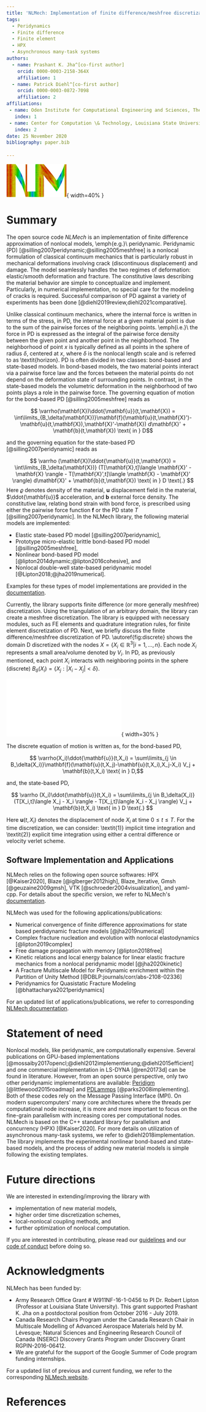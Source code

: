 ```yaml
---
title: 'NLMech: Implementation of finite difference/meshfree discretization of nonlocal fracture models'
tags:
  - Peridynamics
  - Finite difference
  - Finite element
  - HPX
  - Asynchronous many-task systems
authors:
  - name: Prashant K. Jha^[co-first author]
    orcid: 0000-0003-2158-364X
    affiliation: 1
  - name: Patrick Diehl^[co-first author]
    orcid: 0000-0003-0872-7098
    affiliation: 2
affiliations:
 - name: Oden Institute for Computational Engineering and Sciences, The University of Texas at Austin, Austin, TX, United States of America
   index: 1
 - name: Center for Computation \& Technology, Louisiana State University, Baton Rouge, LA, United States of America
   index: 2
date: 25 November 2020
bibliography: paper.bib

---
```


![NLMech's logo which shows the obtained damage of a peridynamic simulation.\label{fig:logo}](../assets/logo/logo_joss.png){ width=40% }

# Summary

The open source code *NLMech* is an implementation of finite difference approximation of nonlocal models, \emph{e.g.}\ peridynamic. Peridynamic (PD) [@silling2007peridynamic;@silling2005meshfree] is a nonlocal formulation of classical continuum mechanics that is particularly robust in mechanical deformations involving crack (discontinuous displacement) and damage. The model seamlessly handles the two regimes of deformation: elastic/smooth deformation and fracture. The constitutive laws describing the material behavior are simple to conceptualize and implement. Particularly, in numerical implementation, no special care for the modeling of cracks is required. Successful comparison of PD against a variety of experiments has been done [@diehl2019review,diehl2021comparative]. 

Unlike classical continuum mechanics, where the internal force is written in terms of the stress, in PD, the internal force at a given material point is due to the sum of the pairwise forces of the neighboring points. \emph{i.e.}\ the force in PD is expressed as the integral of the pairwise force density between the given point and another point in the neighborhood. The neighborhood of point $x$ is typically defined as all points in the sphere of radius $\delta$, centered at $x$, where $\delta$ is the nonlocal length scale and is referred to as \textit{horizon}. PD is often divided in two classes: bond-based and state-based models. In bond-based models, the two material points interact via a pairwise force law and the forces between the material points do not depend on the deformation state of surrounding points. In contrast, in the state-based models the volumetric deformation in the neighborhood of two points plays a role in the pairwise force. The governing equation of motion for the bond-based PD [@silling2005meshfree] reads as

$$ \varrho(\mathbf{X})\ddot{\mathbf{u}}(t,\mathbf{X}) = \int\limits_{B_\delta(\mathbf{X})}\mathbf{f}(\mathbf{u}(t,\mathbf{X}')-\mathbf{u}(t,\mathbf{X}),\mathbf{X}'-\mathbf{X}) d\mathbf{X}' + \mathbf{b}(t,\mathbf{X}) \text{ in } D$$

and the governing equation for the state-based PD [@silling2007peridynamic] reads as 

$$  \varrho (\mathbf{X})\ddot{\mathbf{u}}(t,\mathbf{X}) =  \int\limits_{B_\delta(\mathbf{X})} (T[\mathbf{X},t]\langle \mathbf{X}' - \mathbf{X} \rangle - T[\mathbf{X}',t]\langle \mathbf{X} - \mathbf{X}' \rangle) d\mathbf{X}' + \mathbf{b}(t,\mathbf{X}) \text{ in } D \text{.} $$
Here $\varrho$ denotes density of the material, $\mathbf{u}$ displacement field in the material, $\ddot{\mathbf{u}}$ acceleration, and $\mathbf{b}$ external force density. The constitutive law, relating bond strain with bond force, is prescribed using either the pairwise force function $\mathbf{f}$ or the PD state $T$ [@silling2007peridynamic]. In the NLMech library, the following material models are implemented:

* Elastic state-based PD model [@silling2007peridynamic],
* Prototype micro-elastic brittle bond-based PD model [@silling2005meshfree],
* Nonlinear bond-based PD model [@lipton2014dynamic;@lipton2016cohesive], and
* Nonlocal double-well state-based peridynamic model [@Lipton2018;@jha2019numerical].

Examples for these types of model implementations are provided in the [documentation](https://nonlocalmodels.github.io/examples/).

Currently, the library supports finite difference (or more generally meshfree) discretization. Using the triangulation of an arbitrary domain, the library can create a meshfree discretization. The library is equipped with necessary modules, such as FE elements and quadrature integration rules, for finite element discretization of PD. Next, we briefly discuss the finite difference/meshfree discretization of PD. \autoref{fig:discrete} shows the domain D discretized with the nodes $X = \{ X_i \in \mathbb{R}^3 \vert i=1,\ldots,n\}$. Each node $X_i$ represents a small area/volume denoted by $V_i$. In PD, as previously mentioned, each point $X_i$ interacts with neighboring points in the sphere (discrete)  $B_\delta(X_i) = \{X_j: |X_i - X_j| < \delta \}$. 

![ Adapted from [@Diehl2020].\label{fig:discrete}](discrete.pdf){ width=30% }

The discrete equation of motion is written as, for the bond-based PD,

$$ \varrho(X_i)\ddot{\mathbf{u}}(t,X_i) = \sum\limits_{j \in B_\delta(X_i)}\mathbf{f}(\mathbf{u}(t,X_j)-\mathbf{u}(t,X_i),X_j-X_i) V_j + \mathbf{b}(t,X_i) \text{ in } D,$$

and, the state-based PD,

$$  \varrho (X_i)\ddot{\mathbf{u}}(t,X_i) =  \sum\limits_{j \in B_\delta(X_i)} (T[X_i,t]\langle X_j - X_i \rangle - T[X_j,t]\langle X_i - X_j \rangle) V_j + \mathbf{b}(t,X_i) \text{ in } D \text{.} $$

Here $\mathbf{u}(t,X_i)$ denotes the displacement of node $X_i$ at time $0 \leq t\leq T$. For the time discretization, we can consider: \textit{1)} implicit time integration and \textit{2)} explicit time integration using either a central difference or velocity verlet scheme.

## Software Implementation and Applications

NLMech relies on the following open source softwares: HPX [@Kaiser2020], Blaze [@iglberger2012high], Blaze_Iterative, Gmsh [@geuzaine2009gmsh], VTK [@schroeder2004visualization], and yaml-cpp. For details 
about the specific version, we refer to NLMech's [documentation](https://github.com/nonlocalmodels/NLMech#building).

NLMech was used for the following applications/publications:

* Numerical convergence of finite difference approximations for state based perdidynamic fracture
models [@jha2019numerical] 
* Complex fracture nucleation and evolution with nonlocal elastodynamics [@lipton2019complex]
* Free damage propagation with memory [@lipton2018free] 
* Kinetic relations and local energy balance for linear elastic fracture mechanics from a
nonlocal peridynamic model [@jha2020kinetic]
* A Fracture Multiscale Model for Peridynamic enrichment within the Partition of Unity Method [@DBLP:journals/corr/abs-2108-02336]
* Peridynamics for Quasistatic Fracture Modeling [@bhattacharya2021peridynamics]

For an updated list of applications/publications, we refer to corresponding [NLMech documentation](https://nonlocalmodels.github.io/publications/).

# Statement of need

Nonlocal models, like peridynamic, are computationally expensive. Several 
publications on GPU-based implementations [@mossaiby2017opencl;@diehl2012implementierung;@diehl2015efficient] and one commercial implementation in LS-DYNA [@ren20173d] can be found in literature. However, 
from an open source perspective, only two other peridynamic implementations are available: [Peridigm](https://github.com/peridigm/peridigm) [@littlewood2015roadmap] and [PDLammps](https://lammps.sandia.gov/doc/pair_peri.html) [@parks2008implementing]. Both of these codes rely on the Message Passing Interface (MPI). On modern supercomputers' many core architectures where the threads per computational node increase, it is more and more important to focus on the fine-grain parallelism with increasing cores per computational nodes. NLMech is based on the C++ standard library for parallelism and concurrency (HPX) [@Kaiser2020]. For more details on utilization of asynchronous many-task systems, we refer to @diehl2018implementation. The library implements the experimental nonlinear bond-based and state-based models, and the process of adding new material models is simple following the existing templates.

# Future directions

We are interested in extending/improving the library with

- implementation of new material models,
- higher order time discretization schemes,
- local-nonlocal coupling methods, and
- further optimization of nonlocal computation. 
 
If you are interested in contributing, please read our [guidelines](https://github.com/nonlocalmodels/NLMech#contributing) and our [code of conduct](https://github.com/nonlocalmodels/NLMech/blob/master/CODE_OF_CONDUCT.md) before doing so. 

# Acknowledgments

NLMech has been funded by:

*  Army Research Office Grant # W911NF-16-1-0456 to PI Dr. Robert Lipton (Professor at Louisiana State University). This grant supported Prashant K. Jha on a postdoctoral position from October 2016 - July 2019.
*  Canada Research Chairs Program under the Canada Research Chair in Multiscale Modelling of Advanced Aerospace Materials held by M. Lévesque; Natural Sciences and Engineering Research Council of Canada (NSERC) Discovery Grants Program under Discovery Grant RGPIN-2016-06412.
* We are grateful for the support of the Google Summer of Code program funding internships.

For a updated list of previous and current funding, we refer to the corresponding [NLMech website](https://github.com/nonlocalmodels/NLMech#acknowledgements).

# References
